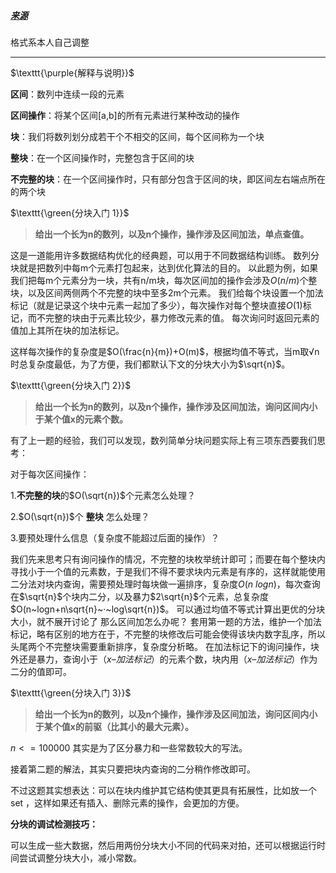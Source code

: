 ##### [ 来源 ](http://hzwer.com/8053.html)
格式系本人自己调整

---

$\texttt{\purple{解释与说明}}$

**区间**：数列中连续一段的元素

**区间操作**：将某个区间[a,b]的所有元素进行某种改动的操作

**块**：我们将数列划分成若干个不相交的区间，每个区间称为一个块

**整块**：在一个区间操作时，完整包含于区间的块

**不完整的块**：在一个区间操作时，只有部分包含于区间的块，即区间左右端点所在的两个块

$\texttt{\green{分块入门 1}}$
> **给出一个长为n的数列，以及n个操作，操作涉及区间加法，单点查值。**

这是一道能用许多数据结构优化的经典题，可以用于不同数据结构训练。
数列分块就是把数列中每m个元素打包起来，达到优化算法的目的。
以此题为例，如果我们把每m个元素分为一块，共有n/m块，每次区间加的操作会涉及$O(n/m)$个整块，以及区间两侧两个不完整的块中至多2m个元素。
我们给每个块设置一个加法标记（就是记录这个块中元素一起加了多少），每次操作对每个整块直接$O(1)$标记，而不完整的块由于元素比较少，暴力修改元素的值。
每次询问时返回元素的值加上其所在块的加法标记。

这样每次操作的复杂度是$O(\frac{n}{m})+O(m)$，根据均值不等式，当m取√n时总复杂度最低，为了方便，我们都默认下文的分块大小为$\sqrt{n}$。

$\texttt{\green{分块入门 2}}$
> **给出一个长为n的数列，以及n个操作，操作涉及区间加法，询问区间内小于某个值x的元素个数。**

有了上一题的经验，我们可以发现，数列简单分块问题实际上有三项东西要我们思考：

对于每次区间操作：

 1.**不完整的块**的$O(\sqrt{n})$个元素怎么处理？

 2.$O(\sqrt{n})$个 **整块** 怎么处理？

 3.要预处理什么信息（复杂度不能超过后面的操作）？
 
我们先来思考只有询问操作的情况，不完整的块枚举统计即可；而要在每个整块内寻找小于一个值的元素数，于是我们不得不要求块内元素是有序的，这样就能使用二分法对块内查询，需要预处理时每块做一遍排序，复杂度$O(n~logn)$，每次查询在$\sqrt{n}$个块内二分，以及暴力$2\sqrt{n}$个元素，总复杂度$O(n~logn+n\sqrt{n}~·~log\sqrt{n})$。
可以通过均值不等式计算出更优的分块大小，就不展开讨论了
那么区间加怎么办呢？
套用第一题的方法，维护一个加法标记，略有区别的地方在于，不完整的块修改后可能会使得该块内数字乱序，所以头尾两个不完整块需要重新排序，复杂度分析略。
在加法标记下的询问操作，块外还是暴力，查询小于$（x – 加法标记）$的元素个数，块内用$（x – 加法标记）$作为二分的值即可。

$\texttt{\green{分块入门 3}}$
> **给出一个长为n的数列，以及n个操作，操作涉及区间加法，询问区间内小于某个值x的前驱（比其小的最大元素）。**

$n<=100000$
其实是为了区分暴力和一些常数较大的写法。

接着第二题的解法，其实只要把块内查询的二分稍作修改即可。

不过这题其实想表达：可以在块内维护其它结构使其更具有拓展性，比如放一个 set ，这样如果还有插入、删除元素的操作，会更加的方便。

**分块的调试检测技巧：**

可以生成一些大数据，然后用两份分块大小不同的代码来对拍，还可以根据运行时间尝试调整分块大小，减小常数。
